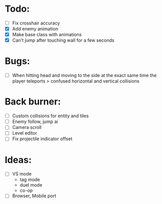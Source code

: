 # Todo:

- [ ] Fix crosshair accuracy
- [x] Add enemy animation
- [x] Make base class with animations
- [x] Can't jump after touching wall for a few seconds

# Bugs:

- [ ] When hitting head and moving to the side at the exact same time the player teleports > confused horizontal and vertical collisions

# Back burner:

- [ ] Custom collisions for entity and tiles
- [ ] Enemy follow, jump ai
- [ ] Camera scroll
- [ ] Level editor
- [ ] Fix projectile indicator offset

# Ideas:

- [ ] VS mode
  - tag mode
  - duel mode
  - co-op
- [ ] Browser, Mobile port
